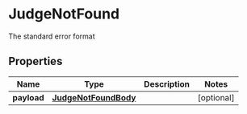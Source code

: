 

# JudgeNotFound

The standard error format

## Properties

Name | Type | Description | Notes
------------ | ------------- | ------------- | -------------
**payload** | [**JudgeNotFoundBody**](JudgeNotFoundBody.md) |  |  [optional]



